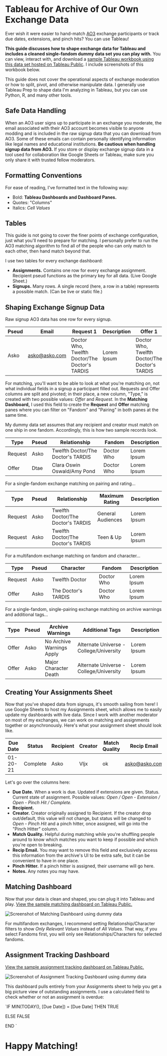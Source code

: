 # Tableau for Archive of Our Own Exchange Data

Ever wish it were easier to hand-match [AO3](https://archiveofourown.org/) exchange participants or track due dates, extensions, and pinch hits? You can use Tableau!

**This guide discusses how to shape exchange data for Tableau and includes a cleaned single-fandom dummy data set you can play with.** You can view, interact with, and download a [sample Tableau workbook using this data set hosted on Tableau Public](https://public.tableau.com/profile/ladyofthelog#!/vizhome/AO3ExchangeMatchingandAssignmentTracking/Overview). I include screenshots of this workbook below.

This guide does not cover the operational aspects of exchange moderation or how to split, pivot, and otherwise manipulate data. I generally use Tableau Prep to shape data I'm analyzing in Tableau, but you can use Python, R, and many other tools.

## Safe Data Handling

When an AO3 user signs up to participate in an exchange you moderate, the email associated with their AO3 account becomes visible to anyone modding and is included in the raw signup data that you can download from AO3. Some of these emails can contain personally identifying information like legal names and educational institutions. **Be cautious when handling signup data from AO3.** If you store or display exchange signup data in a tool used for collaboration like Google Sheets or Tableau, make sure you only share it with trusted fellow moderators.

## Formatting Conventions

For ease of reading, I've formatted text in the following way:

* Bold: **Tableau Dashboards and Dashboard Panes.** 
* Quotes: "Columns"
* Italics: *Cell Values*

## Tables

This guide is not going to cover the finer points of exchange configuration, just what you'll need to prepare for matching. I personally prefer to run the AO3 matching algorithm to find all of the people who can only match to each other, then hand match beyond that. 

I use two tables for every exchange dashboard:
* **Assignments.** Contains one row for every exchange assignment. Recipient pseud functions as the primary key for all data.  (Live Google Sheet.)
* **Signups.** Many rows. A single record (here, a row in a table) represents a possible match. (Can be live or static file.)

## Shaping Exchange Signup Data

Raw signup AO3 data has one row for every signup.

| Pseud | Email | Request 1 | Description | Offer 1 | Description |
| ------------- | ------------- | ------------- | ------------- | ------------- | ------------- | 
| Asko | asko@asko.com | Doctor Who, Twelfth Doctor/The Doctor's TARDIS | Lorem Ipsum | Doctor Who, Twelfth Doctor/The Doctor's TARDIS | Lorem Ipsum |

For matching, you'll want to be able to look at what you're matching *on*, not what individual fields in a signup a participant filled out. Requests and Offer columns are split and pivoted; in their place, a new column, "Type," is created with two possible values: *Offer* and *Request.* In the **Matching Dashboard,** I used this field to create the **Request** and **Offer** matching panes where you can filter on "Fandom" and "Pairing" in both panes at the same time.

My dummy data set assumes that any recipient and creator must match on one ship in one fandom. Accordingly, this is how two sample records look.

| Type | Pseud | Relationship | Fandom | Description | 
| ------------- | ------------- | ------------- | ------------- | ------------- | 
| Request | Asko | Twelfth Doctor/The Doctor's TARDIS | Doctor Who | Lorem Ipsum |
| Offer | Dtae | Clara Oswin Oswald/Amy Pond | Doctor Who | Lorem Ipsum |

For a single-fandom exchange matching on pairing and rating...

| Type | Pseud | Relationship | Maximum Rating | Description | 
| ------------- | ------------- | ------------- | ------------- | ------------- | 
| Request | Asko | Twelfth Doctor/The Doctor's TARDIS | General Audiences | Lorem Ipsum |
| Request | Asko | Twelfth Doctor/The Doctor's TARDIS | Teen & Up | Lorem Ipsum |

For a multifandom exchange matching on fandom and character...

| Type | Pseud | Character | Fandom | Description | 
| ------------- | ------------- | ------------- | ------------- | ------------- | 
| Request | Asko | Twelfth Doctor | Doctor Who | Lorem Ipsum |
| Offer | Asko | The Doctor's TARDIS | Doctor Who | Lorem Ipsum |

For a single-fandom, single-pairing exchange matching on archive warnings and additional tags...

| Type | Pseud | Archive Warnings | Additional Tags | Description | 
| ------------- | ------------- | ------------- | ------------- | ------------- | 
| Offer | Asko | No Archive Warnings Apply | Alternate Universe - College/University | Lorem Ipsum |
| Offer | Asko | Major Character Death | Alternate Universe - College/University | Lorem Ipsum |

## Creating Your Assignments Sheet

Now that you've shaped data from signups, it's smooth sailing from here! I use Google Sheets to host my Assignments sheet, which allows me to easily update my dashboards with live data. Since I work with another moderator on most of my exchanges, we can work on matching and assignments together or asynchronously. Here's what your assignment sheet should look like.

| Due Date | Status | Recipient | Creator | Match Quality | Recip Email | Pinch Hitter | Notes |
| ------------- | ------------- | ------------- | ------------- | ------------- | ------------- | ------------- | ------------- | 
| 01-20-21 | Complete | Asko | Vljx | ok | asko@asko.com | None | None |

Let's go over the columns here: 
* **Due Date.** When a work is due. Updated if extensions are given.
Status. Current state of assignment. Possible values: *Open / Open - Extension / Open - Pinch Hit / Complete.*
* **Recipient.** 
* **Creator.** Creator originally assigned to Recipient. If the creator drop out/default, this value will not change, but status will be changed to *Open - Pinch Hit* and a pinch hitter, once assigned, will go into the "Pinch Hitter" column.
* **Match Quality.** Helpful during matching while you're shuffling people around to know which matches you want to keep if possible and which you're open to breaking.
* **Recip Email.** You may want to remove this field and exclusively access this information from the archive's UI to be extra safe, but it can be convenient to have in one place.
* **Pinch Hitter.** If a pinch hitter is assigned, their username will go here.
* **Notes.** Any notes you may have.


## Matching Dashboard

Now that your data is clean and shaped, you can plug it into Tableau and play. [View the sample matching dashboard on Tableau Public.](https://public.tableau.com/profile/ladyofthelog#!/vizhome/AO3ExchangeMatchingandAssignmentTracking/Matching)

![Screenshot of Matching Dashboard using dummy data](/image1.png)

For multifandom exchanges, I recommend setting Relationship/Character filters to show *Only Relevant Values* instead of *All Values.* That way, if you select Fandoms first, you will only see Relationships/Characters for selected fandoms. 

## Assignment Tracking Dashboard

[View the sample assignment tracking dashboard on Tableau Public.](https://public.tableau.com/profile/ladyofthelog#!/vizhome/AO3ExchangeMatchingandAssignmentTracking/AssignmentTracking)

![Screenshot of Assignment Tracking Dashboard using dummy data](/image2.png)

This dashboard pulls entirely from your Assignments sheet to help you get a big picture view of outstanding assignments. I use a calculated field to check whether or not an assignment is overdue:

`IF MIN(TODAY(), [Due Date]) = [Due Date] THEN TRUE

ELSE FALSE

END
`
# Happy Matching!
